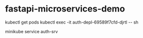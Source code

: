 # fastapi-microservices-demo


kubectl get pods
kubectl exec -it auth-depl-69589f7cfd-djrtl -- sh

minikube service auth-srv